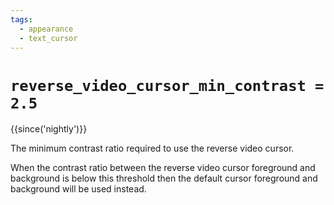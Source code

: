 ```yaml
---
tags:
  - appearance
  - text_cursor
---
```

# `reverse_video_cursor_min_contrast = 2.5`

{{since('nightly')}}

The minimum contrast ratio required to use the reverse video cursor.

When the contrast ratio between the reverse video cursor foreground and
background is below this threshold then the default cursor foreground and
background will be used instead.
